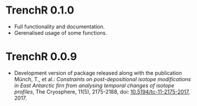 # TrenchR 0.1.0

* Full functionality and documentation.
* Gerenalised usage of some functions.

# TrenchR 0.0.9

* Development version of package released along with the publication Münch, T.,
et al.: _Constraints on post-depositional isotope modifications in East
Antarctic firn from analysing temporal changes of isotope profiles_, The
Cryosphere, 11(5), 2175-2188, doi:
[10.5194/tc-11-2175-2017](https://doi.org/10.5194/tc-11-2175-2017), 2017.

